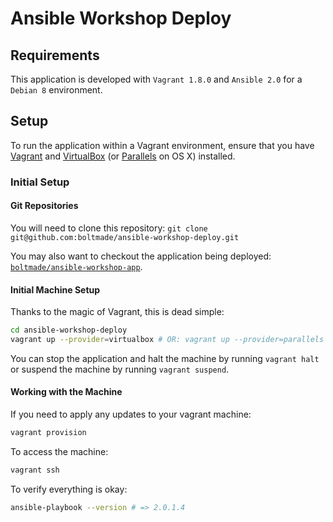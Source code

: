 Ansible Workshop Deploy
=======================

Requirements
------------

This application is developed with `Vagrant 1.8.0` and `Ansible 2.0` for a `Debian 8` environment.

Setup
-----

To run the application within a Vagrant environment, ensure that you have [Vagrant][1] and
[VirtualBox][2] (or [Parallels][3] on OS X) installed.

### Initial Setup

#### Git Repositories

You will need to clone this repository: `git clone git@github.com:boltmade/ansible-workshop-deploy.git`

You may also want to checkout the application being deployed:
[`boltmade/ansible-workshop-app`][4].

#### Initial Machine Setup

Thanks to the magic of Vagrant, this is dead simple:

```bash
cd ansible-workshop-deploy
vagrant up --provider=virtualbox # OR: vagrant up --provider=parallels
```

You can stop the application and halt the machine by running `vagrant halt` or suspend the machine
by running `vagrant suspend`.

#### Working with the Machine

If you need to apply any updates to your vagrant machine:

```bash
vagrant provision
```

To access the machine:

```bash
vagrant ssh
```

To verify everything is okay:

```bash
ansible-playbook --version # => 2.0.1.4
```

[1]: https://www.vagrantup.com/downloads.html
[2]: https://www.virtualbox.org/wiki/Downloads
[3]: http://www.parallels.com/products/desktop/
[4]: https://github.com/Boltmade/ansible-workshop-app
